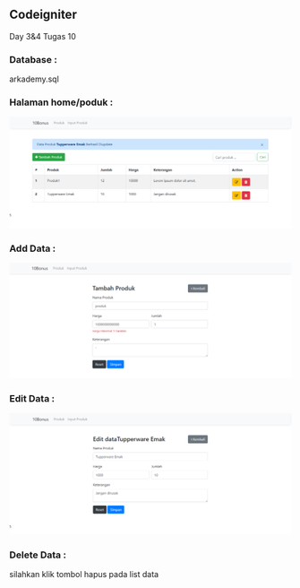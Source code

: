 ## Codeigniter
Day 3&amp;4 Tugas 10

### Database : 
arkademy.sql

### Halaman home/poduk :
![alt text](https://github.com/NHidayat/arkademy/blob/master/assets/home.png)

### Add Data :
![alt text](https://github.com/NHidayat/arkademy/blob/master/assets/tambah.png)

### Edit Data :
![alt text](https://github.com/NHidayat/arkademy/blob/master/assets/edit.png)

### Delete Data : 
silahkan klik tombol hapus pada list data
